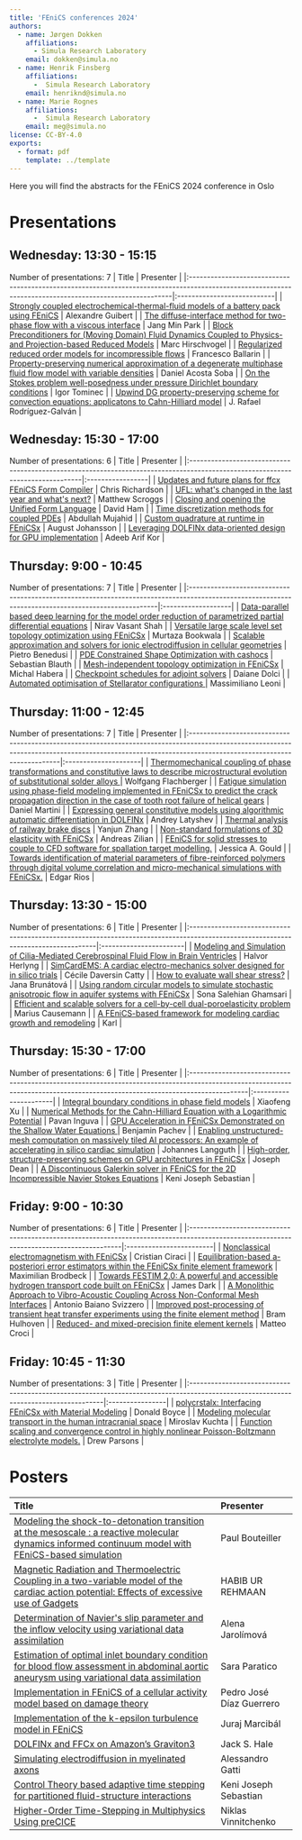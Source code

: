 ```yaml
---
title: 'FEniCS conferences 2024'
authors:
  - name: Jørgen Dokken
    affiliations:
      - Simula Research Laboratory
    email: dokken@simula.no
  - name: Henrik Finsberg
    affiliations:
      -  Simula Research Laboratory
    email: henriknd@simula.no
  - name: Marie Rognes
    affiliations:
      -  Simula Research Laboratory
    email: meg@simula.no
license: CC-BY-4.0
exports:
  - format: pdf
    template: ../template
---
```


Here you will find the abstracts for the FEniCS 2024 conference in Oslo

# Presentations
## Wednesday: 13:30 - 15:15
Number of presentations: 7
| Title                                                                                                                                                  | Presenter                  |
|:-------------------------------------------------------------------------------------------------------------------------------------------------------|:---------------------------|
| [Strongly coupled electrochemical-thermal-fluid models of a battery pack using FEniCS](abstracts/strongly-coupled.md)                                  | Alexandre Guibert          |
| [The diffuse-interface method for two-phase flow with a viscous interface](abstracts/the-diffuse-interface.md)                                         | Jang Min Park              |
| [Block Preconditioners for (Moving Domain) Fluid Dynamics Coupled to Physics- and Projection-based Reduced Models](abstracts/block-preconditioners.md) | Marc Hirschvogel           |
| [Regularized reduced order models for incompressible flows](abstracts/regularized-reduced-order-models-for-incompressible-flows.md)                    | Francesco Ballarin         |
| [Property-preserving numerical approximation of a degenerate multiphase fluid flow model with variable densities](abstracts/property-preserving.md)    | Daniel Acosta Soba         |
| [On the Stokes problem well-posedness under pressure Dirichlet boundary conditions](abstracts/on-the-stokes.md)                                        | Igor Tominec               |
| [Upwind DG property-preserving scheme for convection equations: applicatons to Cahn-Hilliard model](abstracts/nan.md)                                  | J. Rafael Rodríguez-Galván |


## Wednesday: 15:30 - 17:00
Number of presentations: 6
| Title                                                                                                                         | Presenter        |
|:------------------------------------------------------------------------------------------------------------------------------|:-----------------|
| [Updates and future plans for ffcx FEniCS Form Compiler](abstracts/updates-and-future-plans-for-ffcx-fenics-form-compiler.md) | Chris Richardson |
| [UFL: what's changed in the last year and what's next?](abstracts/ufl.md)                                                     | Matthew Scroggs  |
| [Closing and opening the Unified Form Language](abstracts/closing-and-opening-the-unified-form-language.md)                   | David Ham        |
| [Time discretization methods for coupled PDEs](abstracts/time-discretization.md)                                              | Abdullah Mujahid |
| [Custom quadrature at runtime in FEniCSx](abstracts/custom-quadrature-at-runtime-in-fenicsx.md)                               | August Johansson |
| [Leveraging DOLFINx data-oriented design for GPU implementation](abstracts/leveraging-dolfinx.md)                             | Adeeb Arif Kor   |


## Thursday: 9:00 - 10:45
Number of presentations: 7
| Title                                                                                                                                              | Presenter          |
|:---------------------------------------------------------------------------------------------------------------------------------------------------|:-------------------|
| [Data-parallel based deep learning for the model order reduction of parametrized partial differential equations](abstracts/data-parallel-based.md) | Nirav Vasant Shah  |
| [Versatile large scale level set topology optimization using FEniCSx](abstracts/versatile.md)                                                      | Murtaza Bookwala   |
| [Scalable approximation and solvers for ionic electrodiffusion in cellular geometries](abstracts/scalable-approximation.md)                        | Pietro Benedusi    |
| [PDE Constrained Shape Optimization with cashocs](abstracts/pde-constrained-shape-optimization-with-cashocs.md)                                    | Sebastian Blauth   |
| [Mesh-independent topology optimization in FEniCSx](abstracts/mesh-independent.md)                                                                 | Michal Habera      |
| [Checkpoint schedules for adjoint solvers](abstracts/checkpoint-schedules-for-adjoint-solvers.md)                                                  | Daiane Dolci       |
| [Automated optimisation of Stellarator configurations ](abstracts/automated-optimisation.md)                                                       | Massimiliano Leoni |


## Thursday: 11:00 - 12:45
Number of presentations: 7
| Title                                                                                                                                                                                                 | Presenter            |
|:------------------------------------------------------------------------------------------------------------------------------------------------------------------------------------------------------|:---------------------|
| [Thermomechanical coupling of phase transformations and constitutive  laws to describe microstructural evolution of substitutional solder alloys ](abstracts/thermomechanical.md)                     | Wolfgang Flachberger |
| [Fatigue simulation using phase-field modeling implemented in FEniCSx to predict the crack propagation direction in the case of tooth root failure of helical gears](abstracts/fatigue-simulation.md) | Daniel Martini       |
| [Expressing general constitutive models using algorithmic automatic differentiation in DOLFINx](abstracts/expressing-general.md)                                                                      | Andrey Latyshev      |
| [Thermal analysis of railway brake discs](abstracts/thermal-analysis-of-railway-brake-discs.md)                                                                                                       | Yanjun Zhang         |
| [Non-standard formulations of 3D elasticity with FEniCSx](abstracts/non-standard-formulations-of-3d-elasticity-with-fenicsx.md)                                                                       | Andreas Zilian       |
| [ FEniCS for solid stresses to couple to CFD software for spallation target modelling.](abstracts/fenics-for-solid-stresses.md)                                                                       | Jessica A. Gould     |
| [Towards identification of material parameters of fibre-reinforced polymers through digital volume correlation and micro-mechanical simulations with FEniCSx.](abstracts/towards-identification.md)   | Edgar Rios           |


## Thursday: 13:30 - 15:00
Number of presentations: 6
| Title                                                                                                                             | Presenter              |
|:----------------------------------------------------------------------------------------------------------------------------------|:-----------------------|
| [Modeling and Simulation of Cilia-Mediated Cerebrospinal Fluid Flow in Brain Ventricles](abstracts/modeling-and-simulation.md)    | Halvor Herlyng         |
| [SimCardEMS: A cardiac electro-mechanics solver designed for in silico trials](abstracts/simcardems.md)                           | Cécile Daversin Catty  |
| [How to evaluate wall shear stress?](abstracts/how-to-evaluate-wall-shear-stress.md)                                              | Jana Brunátová         |
| [Using random circular models to simulate stochastic anisotropic flow in aquifer systems with FEniCSx](abstracts/using-random.md) | Sona Salehian Ghamsari |
| [Efficient and scalable solvers for a cell-by-cell dual-poroelasticity problem](abstracts/efficient-and-scalable.md)              | Marius Causemann       |
| [A FEniCS-based framework for modeling cardiac growth and remodeling](abstracts/a-fenics-based-framework.md)                      | Karl                   |


## Thursday: 15:30 - 17:00
Number of presentations: 6
| Title                                                                                                                                                                       | Presenter             |
|:----------------------------------------------------------------------------------------------------------------------------------------------------------------------------|:----------------------|
| [Integral boundary conditions in phase field models](abstracts/integral-boundary-conditions-in-phase-field-models.md)                                                       | Xiaofeng Xu           |
| [Numerical Methods for the Cahn-Hilliard Equation with a Logarithmic Potential](abstracts/numerical-methods.md)                                                             | Pavan Inguva          |
| [GPU Acceleration in FEniCSx Demonstrated on the Shallow Water Equations ](abstracts/gpu-acceleration.md)                                                                   | Benjamin Pachev       |
| [Enabling unstructured-mesh computation on massively tiled AI processors: An example of accelerating in silico cardiac simulation](abstracts/enabling-unstructured-mesh.md) | Johannes Langguth     |
| [High-order, structure-preserving schemes on GPU architectures in FEniCSx](abstracts/high-order.md)                                                                         | Joseph Dean           |
| [A Discontinuous Galerkin solver in FEniCS for the 2D Incompressible Navier Stokes Equations](abstracts/a-discontinuous-galerkin.md)                                        | Keni Joseph Sebastian |


## Friday: 9:00 - 10:30
Number of presentations: 6
| Title                                                                                                                                    | Presenter               |
|:-----------------------------------------------------------------------------------------------------------------------------------------|:------------------------|
| [Nonclassical electromagnetism with FEniCSx](abstracts/nonclassical-electromagnetism-with-fenicsx.md)                                    | Cristian Ciraci         |
| [Equilibration-based a-posteriori error estimators within the FEniCSx finite element framework](abstracts/equilibration-based.md)        | Maximilian Brodbeck     |
| [Towards FESTIM 2.0: A powerful and accessible hydrogen transport code built on FEniCSx](abstracts/festim.md)                            | James Dark              |
| [A Monolithic Approach to Vibro-Acoustic Coupling Across Non-Conformal Mesh Interfaces](abstracts/a-monolithic.md)                       | Antonio Baiano Svizzero |
| [Improved post-processing of transient heat transfer experiments using the finite element method](abstracts/improved-post-processing.md) | Bram Hulhoven           |
| [Reduced- and mixed-precision finite element kernels](abstracts/reduced-and-mixed-precision-finite-element-kernels.md)                   | Matteo Croci            |


## Friday: 10:45 - 11:30
Number of presentations: 3
| Title                                                                                                                               | Presenter       |
|:------------------------------------------------------------------------------------------------------------------------------------|:----------------|
| [polycrstalx: Interfacing FEniCSx with Material Modeling](abstracts/polycrstalx.md)                                                 | Donald Boyce    |
| [Modeling molecular transport in the human intracranial space](abstracts/modeling-molecular-transport.md)                           | Miroslav Kuchta |
| [Function scaling and convergence control in highly nonlinear Poisson-Boltzmann electrolyte models.](abstracts/function-scaling.md) | Drew Parsons    |


# Posters
| Title                                                                                                                                                                                                      | Presenter                |
|:-----------------------------------------------------------------------------------------------------------------------------------------------------------------------------------------------------------|:-------------------------|
| [Modeling the shock-to-detonation transition at the mesoscale : a reactive molecular dynamics informed continuum model with FEniCS-based simulation](abstracts/modeling-the-shock.md)                      | Paul Bouteiller          |
| [Magnetic Radiation and Thermoelectric Coupling in a two-variable model of the cardiac action potential: Effects of excessive use of Gadgets](abstracts/magnetic-radiation-and-thermoelectric-coupling.md) | HABIB UR REHMAAN         |
| [Determination of Navier's slip parameter and the inflow velocity using variational data assimilation](abstracts/determination-of-navier.md)                                                               | Alena Jarolímová         |
| [Estimation of optimal inlet boundary condition for blood flow assessment in abdominal aortic aneurysm using variational data assimilation ](abstracts/estimation-of-optimal.md)                           | Sara Paratico            |
| [Implementation in FEniCS of a cellular activity model based on damage theory](abstracts/implementation-in-fenics.md)                                                                                      | Pedro José Díaz Guerrero |
| [Implementation of the k-epsilon turbulence model in FEniCS](abstracts/implementation-of-the.md)                                                                                                           | Juraj Marcibál           |
| [DOLFINx and FFCx on Amazon’s Graviton3](abstracts/dolfinx-and-ffcx.md)                                                                                                                                    | Jack S. Hale             |
| [Simulating electrodiffusion in myelinated axons](abstracts/simulating-electrodiffusion-in-myelinated-axons.md)                                                                                            | Alessandro Gatti         |
| [Control Theory based adaptive time stepping for partitioned fluid-structure interactions](abstracts/control-theory.md)                                                                                    | Keni Joseph Sebastian    |
| [Higher-Order Time-Stepping in Multiphysics Using preCICE](abstracts/higher-order-time.md)                                                                                                                 | Niklas Vinnitchenko      |
